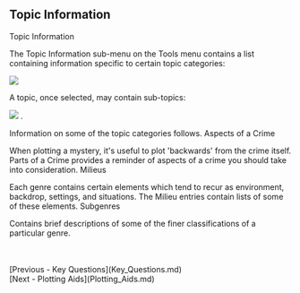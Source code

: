 ## Topic Information ##
Topic Information

The Topic Information sub-menu on the Tools menu contains a list containing information specific to certain topic categories:

![](Topic-Information.png)

A topic, once selected, may contain sub-topics:

![](TopicDialog.png)
. 

Information on some of the topic categories follows.
Aspects of a Crime

When plotting a mystery, it's useful to plot 'backwards' from the crime itself.  Parts of a Crime provides a reminder of aspects of a crime you should take into consideration.
Milieus

Each genre contains certain elements which tend to recur as environment, backdrop, settings, and situations.  The Milieu entries contain lists of some of these elements.
Subgenres

Contains brief descriptions of some of  the finer classifications of a particular genre.

 <br/>
 <br/>
[Previous - Key Questions](Key_Questions.md) <br/>
[Next - Plotting Aids](Plotting_Aids.md) <br/>

